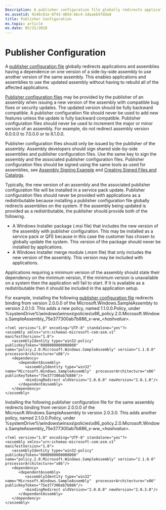 ```yaml
---
Description: A publisher configuration file globally redirects applications and assemblies having a dependence on one version of a side-by-side assembly to use another version of the same assembly.
ms.assetid: 9146c81e-8f43-4854-bbc4-1daaeb5fdda8
title: Publisher Configuration
ms.topic: article
ms.date: 05/31/2018
---
```


# Publisher Configuration

A [publisher configuration file](publisher-configuration-files.md) globally redirects applications and assemblies having a dependence on one version of a side-by-side assembly to use another version of the same assembly. This enables applications and assemblies to use the updated assembly without having to rebuild all of the affected applications.

[Publisher configuration files](publisher-configuration-files.md) may be provided by the publisher of an assembly when issuing a new version of the assembly with compatible bug fixes or security updates. The updated version should be fully backward compatible. A publisher configuration file should never be used to add new features unless the update is fully backward compatible. Publisher configuration files should never be used to increment the major or minor version of an assembly. For example, do not redirect assembly version 6.0.0.0 to 7.0.0.0 or to 6.1.0.0.

Publisher configuration files should only be issued by the publisher of the assembly. Assembly developers should sign shared side-by-side assemblies and publisher configuration files. Use the same key to sign the assembly and the associated publisher configuration files. Publisher configuration files should be signed using the same tools as used for assemblies, see [Assembly Signing Example](assembly-signing-example.md) and [Creating Signed Files and Catalogs](creating-signed-files-and-catalogs.md).

Typically, the new version of an assembly and the associated publisher configuration file will be installed in a service pack update. Publisher configuration files should never be provided with applications as a redistributable because installing a publisher configuration file globally redirects assemblies on the system. If the assembly being updated is provided as a redistributable, the publisher should provide both of the following.

-   A Windows Installer package (.msi file) that includes the new version of the assembly with publisher configuration. This may be installed as a service pack or QFE because in this case the customer has chosen to globally update the system. This version of the package should never be installed by applications.
-   A Windows Installer merge module (.msm file) that only includes the new version of the assembly. This version may be included with applications.

Applications requiring a minimum version of the assembly should state their dependency on the minimum version, if the minimum version is unavailable on a system then the application will fail to start. If it is available as a redistributable then it should be included in the application setup.

For example, installing the following [publisher configuration file](publisher-configuration-files.md) redirects binding from version 2.0.0.0 of the Microsoft.Windows.SampleAssembly to version 2.0.1.0. This adds a new policy, named 1.1.0.0.Policy, under %systemDrive%\\windows\\winsxs\\policies\\x86\_policy.2.0.Microsoft.Windows.SampleAssembly\_75e377300ab7b886\_x-ww\_<*hashvalue*>.

``` syntax
<?xml version="1.0" encoding="UTF-8" standalone="yes"?>
<assembly xmlns="urn:schemas-microsoft-com:asm.v1" manifestVersion="1.0">
   <assemblyIdentity type="win32-policy" publicKeyToken="0000000000000000" name="policy.2.0.Microsoft.Windows.SampleAssembly" version="1.1.0.0" processorArchitecture="x86"/>
   <dependency>
      <dependentAssembly>
         <assemblyIdentity type="win32" name="Microsoft.Windows.SampleAssembly"  processorArchitecture="x86" publicKeyToken="75e377300ab7b886"/>
         <bindingRedirect oldVersion="2.0.0.0" newVersion="2.0.1.0"/>
      </dependentAssembly>
   </dependency>
</assembly>
```

Installing the following publisher configuration file for the same assembly redirects binding from version 2.0.0.0 of the Microsoft.Windows.SampleAssembly to version 2.0.3.0. This adds another policy, named 2.1.0.0.Policy, under %systemDrive%\\windows\\winsxs\\policies\\x86\_policy.2.0.Microsoft.Windows.SampleAssembly\_75e377300ab7b886\_x-ww\_<*hashvalue*>.

``` syntax
<?xml version="1.0" encoding="UTF-8" standalone="yes"?>
<assembly xmlns="urn:schemas-microsoft-com:asm.v1" manifestVersion="1.0">
   <assemblyIdentity type="win32-policy" publicKeyToken="0000000000000000" name="policy.2.0.Microsoft.Windows.SampleAssembly" version="2.1.0.0" processorArchitecture="x86"/>
   <dependency>
      <dependentAssembly>
         <assemblyIdentity type="win32" name="Microsoft.Windows.SampleAssembly"  processorArchitecture="x86" publicKeyToken="75e377300ab7b886"/>
         <bindingRedirect oldVersion="2.0.0.0" newVersion="2.0.3.0"/>
      </dependentAssembly>
   </dependency>
</assembly>
```

 

 



